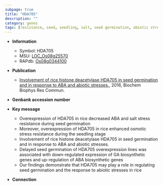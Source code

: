 ```yaml
---
subpage: true
title: "HDA705"
description: ""
category: genes
tags: [resistance, seed, seedling, salt, seed germination, abiotic stress,  ABA , salt stress, stress,  ga , GA, GA biosynthetic, biotic stress, ABA]
---
```


* **Information**  
    + Symbol: HDA705  
    + MSU: [LOC_Os08g25570](http://rice.plantbiology.msu.edu/cgi-bin/ORF_infopage.cgi?orf=LOC_Os08g25570)  
    + RAPdb: [Os08g0344100](http://rapdb.dna.affrc.go.jp/viewer/gbrowse_details/irgsp1?name=Os08g0344100)  

* **Publication**  
    + [Involvement of rice histone deacetylase HDA705 in seed germination and in response to ABA and abiotic stresses.](http://www.ncbi.nlm.nih.gov/pubmed?term=Involvement+of+rice+histone+deacetylase+HDA705+in+seed+germination+and+in+response+to+ABA+and+abiotic+stresses.%5BTitle%5D), 2016, Biochem Biophys Res Commun.

* **Genbank accession number**  

* **Key message**  
    + Overexpression of HDA705 in rice decreased ABA and salt stress resistance during seed germination
    + Moreover, overexpression of HDA705 in rice enhanced osmotic stress resistance during the seedling stage
    + Involvement of rice histone deacetylase HDA705 in seed germination and in response to ABA and abiotic stresses.
    + Delayed seed germination of HDA705 overexpression lines was associated with down-regulated expression of GA biosynthetic genes and up-regulation of ABA biosynthetic genes
    + Our findings demonstrate that HDA705 may play a role in regulating seed germination and the response to abiotic stresses in rice

* **Connection**  



